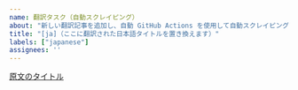 ```yaml
---
name: 翻訳タスク（自動スクレイピング）
about: "新しい翻訳記事を追加し、自動 GitHub Actions を使用して自動スクレイピングします。"
title: "[ja]（ここに翻訳された日本語タイトルを置き換えます）"
labels: ["japanese"]
assignees: ''
---
```


[原文のタイトル](https://example.com/path/to/your/article/)
